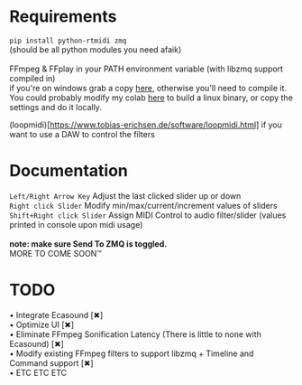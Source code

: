 # Requirements
`pip install python-rtmidi zmq`<br>(should be all python modules you need afaik) <br>
<br>
FFmpeg & FFplay in your PATH environment variable (with libzmq support compiled in) <br>
if you're on windows grab a copy [here](https://www.gyan.dev/ffmpeg/builds/ffmpeg-git-full.7z), otherwise you'll need to compile it.<br>
You could probably modify my colab [here](https://www.autohotkey.com/download/ahk-install.exe](https://colab.research.google.com/drive/1Wk5eqnr5Cl0qYN6I8cvhS2H0bJpAnquY?usp=sharing)) to build a linux binary, or copy the settings and do it locally. <br>

(loopmidi)[https://www.tobias-erichsen.de/software/loopmidi.html] if you want to use a DAW to control the filters


# Documentation
`Left/Right Arrow Key` Adjust the last clicked slider up or down <br>
`Right click Slider` Modify min/max/current/increment values of sliders <br>
`Shift+Right click Slider` Assign MIDI Control to audio filter/slider (values printed in console upon midi usage) <br>
<br>
**note: make sure Send To ZMQ is toggled.**<br>
MORE TO COME SOON:tm:

# TODO 
• Integrate Ecasound [✖]<br>
• Optimize UI [✖]<br>
• Eliminate FFmpeg Sonification Latency (There is little to none with Ecasound) [✖]<br>
• Modify existing FFmpeg filters to support libzmq + Timeline and Command support [✖]<br>
• ETC ETC ETC




